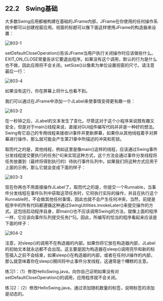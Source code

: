 ## 22.2　Swing基础

大多数Swing应用都被构建在基础的JFrame内部，JFrame在你使用的任何操作系统中都可以创建视窗应用。视窗的标题可以像下面这样使用JFrame的构造器来设置：

![803-1](../Images/image03803.jpeg)

setDefaultCloseOperation()告诉JFrame当用户执行关闭操作时应该做些什么。EXIT_ON_CLOSE常量告诉它要退出程序。如果没有这个调用，默认的行为是什么也不做，因此应用将不会关闭。setSize()以像素为单位设置视窗的尺寸。请注意最后一行：

![803-4](../Images/image03804.jpeg)

如果没有这行，你在屏幕上将什么也看不到。

我们可以通过在JFrame中添加一个JLabel来使事情变得更有趣一些：

![803-2](../Images/image03805.jpeg)

在一秒钟之后，JLabel的文本发生了变化。尽管这对于这个小程序来说既有趣又安全，但是对于main()线程来说，直接对GUI组件编写代码并非是一种好的想法。Swing有它自己的专用线程来接收UI事件并更新屏幕，如果你从其他线程着手对屏幕进行操作，那么就可能会产生第21章中所描述的冲突和死锁。

取而代之的是，其他线程，例如这里是像main()这样的线程，应该通过Swing事件分发线程提交要执行的任务[^4]来实现这种方式，这个方法会通过事件分发线程将任务放置到（最终将得到执行的）待执行事件队列中。如果我们将这种方式应用于上面的示例，那么它就会变成下面的样子：

![803-3](../Images/image03806.jpeg)

现在你再也不用直接操作JLabel了。取而代之的是，你提交一个Runnable，当事件分发线程在事件队列中获取这项任务时，它将执行实际的操作，并且在执行这个Runnable时，不会做其他任何事情，因此也就不会产生任何冲突，当然，前提是程序中的所有代码都遵循这种通过SwingUtilities.invokeLater()来提交操作的方式。这包括启动程序自身，即main()也不应该调用Swing的方法，就像上面的程序一样，它应该向事件队列提交任务[^5]。因此，所编写的恰当的程序看起来应该是下面的样子：

![804-2](../Images/image03807.jpeg)

注意，对sleep()的调用不在构造器的内部。如果你将它放在构造器内部，JLabel的初始文本就永远都不会出现。这主要是因为构造器在sleep()调用完毕和新的标签插入之前不会结束，如果sleep()在构造器的内部，或者在任何UI操作的内部，那么就意味着你在sleep()期间将中止事件分发线程，这通常是个糟糕的主意。

练习1：（1）修改HelloSwing.java，向你自己证明如果没有对setDefaultCloseOperation()的调用，应用程序就不会关闭。

练习2：（2）修改HelloSwing.java，通过添加随机数量的标签，说明标签的添加是动态的。